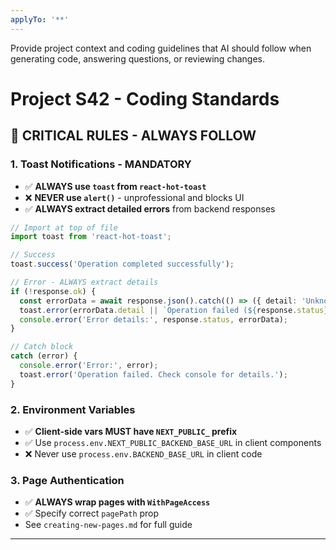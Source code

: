 ```yaml
---
applyTo: '**'
---
```

Provide project context and coding guidelines that AI should follow when generating code, answering questions, or reviewing changes.

# Project S42 - Coding Standards

## 🚨 CRITICAL RULES - ALWAYS FOLLOW

### 1. Toast Notifications - MANDATORY
- ✅ **ALWAYS use `toast` from `react-hot-toast`**
- ❌ **NEVER use `alert()`** - unprofessional and blocks UI
- ✅ **ALWAYS extract detailed errors** from backend responses

```typescript
// Import at top of file
import toast from 'react-hot-toast';

// Success
toast.success('Operation completed successfully');

// Error - ALWAYS extract details
if (!response.ok) {
  const errorData = await response.json().catch(() => ({ detail: 'Unknown error' }));
  toast.error(errorData.detail || `Operation failed (${response.status})`);
  console.error('Error details:', response.status, errorData);
}

// Catch block
catch (error) {
  console.error('Error:', error);
  toast.error('Operation failed. Check console for details.');
}
```

### 2. Environment Variables
- ✅ **Client-side vars MUST have `NEXT_PUBLIC_` prefix**
- ✅ Use `process.env.NEXT_PUBLIC_BACKEND_BASE_URL` in client components
- ❌ Never use `process.env.BACKEND_BASE_URL` in client code

### 3. Page Authentication
- ✅ **ALWAYS wrap pages with `WithPageAccess`**
- ✅ Specify correct `pagePath` prop
- See `creating-new-pages.md` for full guide

---